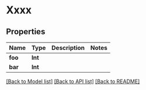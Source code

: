 # Xxxx

## Properties
Name | Type | Description | Notes
------------ | ------------- | ------------- | -------------
**foo** | **Int** |  | 
**bar** | **Int** |  | 

[[Back to Model list]](../README.md#documentation-for-models) [[Back to API list]](../README.md#documentation-for-api-endpoints) [[Back to README]](../README.md)


